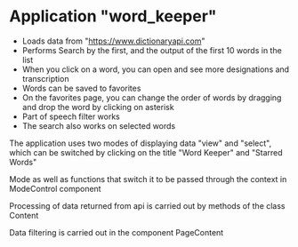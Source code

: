 # Application "word_keeper"
* Loads data from "https://www.dictionaryapi.com"
* Performs Search by the first, and the output of the first 10 words in the list
* When you click on a word, you can open and see more designations and transcription
* Words can be saved to favorites
* On the favorites page, you can change the order of words by dragging and drop the word by clicking on asterisk
* Part of speech filter works
* The search also works on selected words



The application uses two modes of displaying data "view" and "select",
which can be switched by clicking on the title "Word Keeper" and "Starred Words"

Mode as well as functions that switch it to be passed through the context in ModeControl component

Processing of data returned from api is carried out by methods of the class Content

Data filtering is carried out in the component PageContent